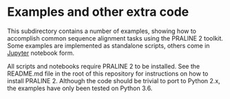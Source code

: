 # Examples and other extra code

This subdirectory contains a number of examples, showing how to accomplish common sequence alignment tasks using the PRALINE 2 toolkit. Some examples are implemented as standalone scripts, others come in [Jupyter](https://jupyter.org/) notebook form.

All scripts and notebooks require PRALINE 2 to be installed. See the README.md file in the root of this repository for instructions on how to install PRALINE 2. Although the code should be trivial to port to Python 2.x, the examples have only been tested on Python 3.6.
